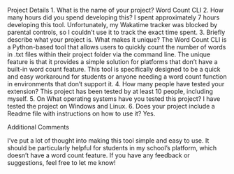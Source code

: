 Project Details
	1.	What is the name of your project?
Word Count CLI
	2.	How many hours did you spend developing this?
I spent approximately 7 hours developing this tool. Unfortunately, my Wakatime tracker was blocked by parental controls, so I couldn’t use it to track the exact time spent.
	3.	Briefly describe what your project is. What makes it unique?
The Word Count CLI is a Python-based tool that allows users to quickly count the number of words in .txt files within their project folder via the command line. The unique feature is that it provides a simple solution for platforms that don’t have a built-in word count feature. This tool is specifically designed to be a quick and easy workaround for students or anyone needing a word count function in environments that don’t support it.
	4.	How many people have tested your extension?
This project has been tested by at least 10 people, including myself.
	5.	On What operating systems have you tested this project?
I have tested the project on Windows and Linux.
	6.	Does your project include a Readme file with instructions on how to use it?
Yes.



Additional Comments

I’ve put a lot of thought into making this tool simple and easy to use. It should be particularly helpful for students in my school’s platform, which doesn’t have a word count feature. If you have any feedback or suggestions, feel free to let me know!

